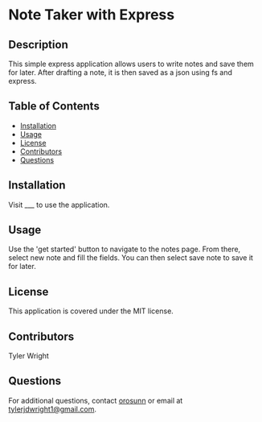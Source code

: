 # Note Taker with Express

## Description
This simple express application allows users to write notes and save them for later. After drafting a note, it is then saved as a json using fs and express.
      
## Table of Contents
- [Installation](#installation)
- [Usage](#usage)
- [License](#license)
- [Contributors](#contributors)
- [Questions](#questions)
      
## Installation
Visit ___ to use the application.
      
## Usage
Use the 'get started' button to navigate to the notes page. From there, select new note and fill the fields. You can then select save note to save it for later.
      
## License
This application is covered under the MIT license.
      
## Contributors
Tyler Wright
      
## Questions
For additional questions, contact [orosunn](https://github.com/orosunn) or email at tylerjdwright1@gmail.com.
